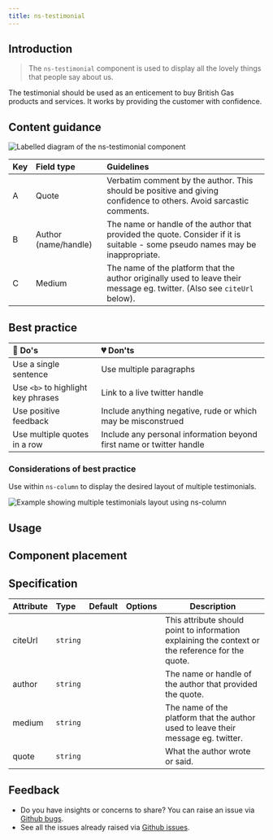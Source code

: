 ```yaml
---
title: ns-testimonial
---
```


## Introduction

> The `ns-testimonial` component is used to display all the lovely things that people say about us.

The testimonial should be used as an enticement to buy British Gas products and services. It works by providing the customer with confidence.

## Content guidance

![Labelled diagram of the ns-testimonial component](/images/ns-testimonial/content-guidance.webp)

| Key | Field type | Guidelines |
| :--- | :--- | :--- |
| A | Quote | Verbatim comment by the author. This should be positive and giving confidence to others. Avoid sarcastic comments. |
| B | Author (name/handle) | The name or handle of the author that provided the quote. Consider if it is suitable - some pseudo names may be inappropriate. |
| C | Medium | The name of the platform that the author originally used to leave their message eg. twitter. (Also see `citeUrl` below). |

## Best practice

| 💚 Do's | 💔 Don'ts |
| :---  | :---  |
| Use a single sentence | Use multiple paragraphs |
| Use `<b>` to highlight key phrases | Link to a live twitter handle |
| Use positive feedback | Include anything negative, rude or which may be misconstrued  |
| Use multiple quotes in a row | Include any personal information beyond first name or twitter handle |

### Considerations of best practice

Use within `ns-column` to display the desired layout of multiple testimonials.

![Example showing multiple testimonials layout using ns-column](/images/ns-testimonial/best-practice.webp)

## Usage

<StorybookStory story="components-ns-testimonial--standard"></StorybookStory>

## Component placement

<ComponentPlacement component="ns-testimonial" parentComponents="ns-column"></ComponentPlacement>

## Specification

| Attribute | Type | Default | Options | Description |
| :--- | :--- | :--- | :--- |-------------|
| citeUrl | `string` |  |  | This attribute should point to information explaining the context or the reference for the quote. |
| author | `string` |  |  | The name or handle of the author that provided the quote. |
| medium | `string` |  |  | The name of the platform that the author used to leave their message eg. twitter.|
| quote | `string` |  |  | What the author wrote or said. |

## Feedback

* Do you have insights or concerns to share? You can raise an issue via [Github bugs](https://github.com/ConnectedHomes/nucleus/issues/new?assignees=&labels=Bug&template=a--bug-report.md&title=[bug]%20[ns-testimonial]).
* See all the issues already raised via [Github issues](https://github.com/connectedHomes/nucleus/issues?utf8=%E2%9C%93&q=is%3Aopen+is%3Aissue+label%3ABug+[ns-testimonial]).

<PageFooter></PageFooter>
